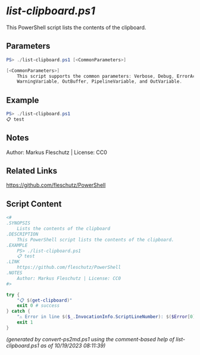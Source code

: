 *list-clipboard.ps1*
================

This PowerShell script lists the contents of the clipboard.

Parameters
----------
```powershell
PS> ./list-clipboard.ps1 [<CommonParameters>]

[<CommonParameters>]
    This script supports the common parameters: Verbose, Debug, ErrorAction, ErrorVariable, WarningAction, 
    WarningVariable, OutBuffer, PipelineVariable, and OutVariable.
```

Example
-------
```powershell
PS> ./list-clipboard.ps1
📋 test

```

Notes
-----
Author: Markus Fleschutz | License: CC0

Related Links
-------------
https://github.com/fleschutz/PowerShell

Script Content
--------------
```powershell
<#
.SYNOPSIS
	Lists the contents of the clipboard
.DESCRIPTION
	This PowerShell script lists the contents of the clipboard.
.EXAMPLE
	PS> ./list-clipboard.ps1
	📋 test
.LINK
	https://github.com/fleschutz/PowerShell
.NOTES
	Author: Markus Fleschutz | License: CC0
#>

try {
	"📋 $(get-clipboard)"
	exit 0 # success
} catch {
	"⚠️ Error in line $($_.InvocationInfo.ScriptLineNumber): $($Error[0])"
	exit 1
}
```

*(generated by convert-ps2md.ps1 using the comment-based help of list-clipboard.ps1 as of 10/19/2023 08:11:39)*
